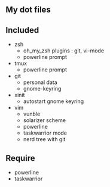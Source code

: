 ## My dot files


## Included 

* zsh 
  * oh_my_zsh plugins : git, vi-mode
  * powerline prompt
* tmux
  * powerline prompt
* git 
  * personal data
  * gnome-keyring
* xinit
  * autostart gnome keyring
* vim
  * vunble
  * solarizer scheme
  * powerline
  * taskwarrior mode
  * nerd tree with git

## Require
* powerline
* taskwarrior
